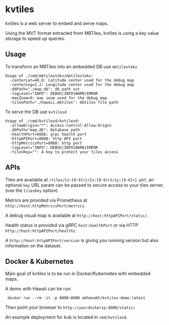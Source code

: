 # kvtiles

kvtiles is a web server to embed and serve maps.

Using the MVT format extracted from MBTiles, kvtiles is using a key value storage to speed up queries.

## Usage

To transform an MBTiles into an embedded DB use `mbtilestokv`
```
Usage of ./cmd/mbtilestokv/mbtilestokv:
  -centerLat=48.8: Latitude center used for the debug map
  -centerLng=2.2: Longitude center used for the debug map
  -dbPath="./map.db": db path out
  -logLevel="INFO": DEBUG|INFO|WARN|ERROR
  -maxZoom=9: max zoom used for the debug map
  -tilesPath="./hawaii.mbtiles": mbtiles file path
```

To serve the DB use `kvtilesd`
```
Usage of ./cmd/kvtilesd/kvtilesd:
  -allowOrigin="*": Access-Control-Allow-Origin
  -dbPath="map.db": Database path
  -healthPort=6666: grpc health port
  -httpAPIPort=8080: http API port
  -httpMetricsPort=8088: http port
  -logLevel="INFO": DEBUG|INFO|WARN|ERROR
  -tilesKey="": A key to protect your tiles access
```

## APIs

Tiles are available at `/tiles/{z:[0-9]+}/{x:[0-9]+}/{y:[0-9]+}.pbf`, an optional `key` URL param can be passed to secure access to your tiles server, (use the `tilesKey` option).

Metrics are provided via Prometheus at `http://host:httpMetricsPort/metrics`.

A debug visual map is available at `http://host:httpAPIPort/static/`.

Health status is provided via gRPC `host:healthPort` or via HTTP `http://host:httpAPIPort/healthz`.

A `http://host:httpAPIPort/version` is giving you running version but also information on the dataset.

## Docker & Kubernetes

Main goal of kvtiles is to be run in Docker/Kubernetes with embedded maps.

A demo with Hawaii can be run:

```
 docker run --rm -it -p 8080:8080 akhenakh/kvtiles-demo:latest
```

Then point your browser to `http://yourdockerip:8080/static/`

An example deployment for kub is located in `cmd/kvtilesd`.
